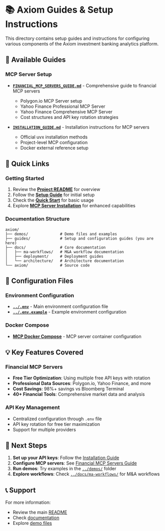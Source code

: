 # 📚 Axiom Guides & Setup Instructions

This directory contains setup guides and instructions for configuring various components of the Axiom investment banking analytics platform.

## 📁 Available Guides

### MCP Server Setup
- **[`FINANCIAL_MCP_SERVERS_GUIDE.md`](FINANCIAL_MCP_SERVERS_GUIDE.md)** - Comprehensive guide to financial MCP servers
  - Polygon.io MCP Server setup
  - Yahoo Finance Professional MCP Server
  - Yahoo Finance Comprehensive MCP Server
  - Cost structures and API key rotation strategies
  
- **[`INSTALLATION_GUIDE.md`](INSTALLATION_GUIDE.md)** - Installation instructions for MCP servers
  - Official uvx installation methods
  - Project-level MCP configuration
  - Docker external reference setup

## 🚀 Quick Links

### Getting Started
1. Review the **[Project README](../README.md)** for overview
2. Follow the **[Setup Guide](../docs/SETUP_GUIDE.md)** for initial setup
3. Check the **[Quick Start](../docs/QUICKSTART.md)** for basic usage
4. Explore **[MCP Server Installation](INSTALLATION_GUIDE.md)** for enhanced capabilities

### Documentation Structure
```
axiom/
├── demos/              # Demo files and examples
├── guides/             # Setup and configuration guides (you are here)
├── docs/               # Core documentation
│   ├── ma-workflows/   # M&A workflow documentation
│   ├── deployment/     # Deployment guides
│   └── architecture/   # Architecture documentation
└── axiom/              # Source code
```

## 🔧 Configuration Files

### Environment Configuration
- **[`../.env`](../.env)** - Main environment configuration file
- **[`../.env.example`](../.env.example)** - Example environment configuration

### Docker Compose
- **[MCP Docker Compose](../axiom/integrations/data_sources/finance/mcp_servers/docker-compose.yml)** - MCP server container configuration

## 💡 Key Features Covered

### Financial MCP Servers
- **Free Tier Optimization**: Using multiple free API keys with rotation
- **Professional Data Sources**: Polygon.io, Yahoo Finance, and more
- **Cost Savings**: 98%+ savings vs Bloomberg Terminal
- **40+ Financial Tools**: Comprehensive market data and analysis

### API Key Management
- Centralized configuration through `.env` file
- API key rotation for free tier maximization
- Support for multiple providers

## 🎯 Next Steps

1. **Set up your API keys**: Follow the [Installation Guide](INSTALLATION_GUIDE.md)
2. **Configure MCP servers**: See [Financial MCP Servers Guide](FINANCIAL_MCP_SERVERS_GUIDE.md)
3. **Run demos**: Try examples in the [`../demos/`](../demos/) folder
4. **Explore workflows**: Check [`../docs/ma-workflows/`](../docs/ma-workflows/) for M&A workflows

## 📞 Support

For more information:
- Review the main [README](../README.md)
- Check [documentation](../docs/)
- Explore [demo files](../demos/)